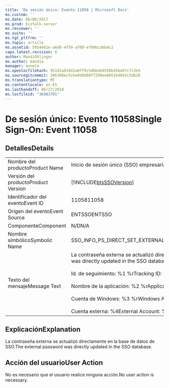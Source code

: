```yaml
---
title: 'De sesión único: Evento 11058 | Microsoft Docs'
ms.custom: ''
ms.date: 06/08/2017
ms.prod: biztalk-server
ms.reviewer: ''
ms.suite: ''
ms.tgt_pltfrm: ''
ms.topic: article
ms.assetid: 5954e61e-a6d6-4759-af08-ef80bcabb4c2
caps.latest.revision: 6
author: MandiOhlinger
ms.author: mandia
manager: anneta
ms.openlocfilehash: 95182a83442a8ff9c5dbbde8550b45bdd7cfc3e5
ms.sourcegitcommit: 266308ec5c6a9d8d80ff298ee6051b4843c5d626
ms.translationtype: MT
ms.contentlocale: es-ES
ms.lasthandoff: 06/27/2018
ms.locfileid: "36983701"
---
```

# <a name="single-sign-on-event-11058"></a><span data-ttu-id="aec17-102">De sesión único: Evento 11058</span><span class="sxs-lookup"><span data-stu-id="aec17-102">Single Sign-On: Event 11058</span></span>
## <a name="details"></a><span data-ttu-id="aec17-103">Detalles</span><span class="sxs-lookup"><span data-stu-id="aec17-103">Details</span></span>  
  
|                 |                                                                                                                                                                                                       |
|-----------------|-------------------------------------------------------------------------------------------------------------------------------------------------------------------------------------------------------|
|  <span data-ttu-id="aec17-104">Nombre del producto</span><span class="sxs-lookup"><span data-stu-id="aec17-104">Product Name</span></span>   |                                                                                       <span data-ttu-id="aec17-105">Inicio de sesión único (SSO) empresarial</span><span class="sxs-lookup"><span data-stu-id="aec17-105">Enterprise Single Sign-On</span></span>                                                                                       |
| <span data-ttu-id="aec17-106">Versión del producto</span><span class="sxs-lookup"><span data-stu-id="aec17-106">Product Version</span></span> |                                                                      [!INCLUDE[btsSSOVersion](../includes/btsssoversion-md.md)]                                                                       |
|    <span data-ttu-id="aec17-107">Identificador del evento</span><span class="sxs-lookup"><span data-stu-id="aec17-107">Event ID</span></span>     |                                                                                                 <span data-ttu-id="aec17-108">11058</span><span class="sxs-lookup"><span data-stu-id="aec17-108">11058</span></span>                                                                                                 |
|  <span data-ttu-id="aec17-109">Origen del evento</span><span class="sxs-lookup"><span data-stu-id="aec17-109">Event Source</span></span>   |                                                                                                <span data-ttu-id="aec17-110">ENTSSO</span><span class="sxs-lookup"><span data-stu-id="aec17-110">ENTSSO</span></span>                                                                                                 |
|    <span data-ttu-id="aec17-111">Componente</span><span class="sxs-lookup"><span data-stu-id="aec17-111">Component</span></span>    |                                                                                                  <span data-ttu-id="aec17-112">N/D</span><span class="sxs-lookup"><span data-stu-id="aec17-112">N/A</span></span>                                                                                                  |
|  <span data-ttu-id="aec17-113">Nombre simbólico</span><span class="sxs-lookup"><span data-stu-id="aec17-113">Symbolic Name</span></span>  |                                                                               <span data-ttu-id="aec17-114">SSO_INFO_PS_DIRECT_SET_EXTERNAL_PASSWORD</span><span class="sxs-lookup"><span data-stu-id="aec17-114">SSO_INFO_PS_DIRECT_SET_EXTERNAL_PASSWORD</span></span>                                                                                |
|  <span data-ttu-id="aec17-115">Texto del mensaje</span><span class="sxs-lookup"><span data-stu-id="aec17-115">Message Text</span></span>   | <span data-ttu-id="aec17-116">La contraseña externa se actualizó directamente en la base de datos de SSO.%r</span><span class="sxs-lookup"><span data-stu-id="aec17-116">The external password was directly updated in the SSO database.%r</span></span><br /><br /> <span data-ttu-id="aec17-117">Id. de seguimiento: %1 %r</span><span class="sxs-lookup"><span data-stu-id="aec17-117">Tracking ID: %1%r</span></span><br /><br /> <span data-ttu-id="aec17-118">Nombre de la aplicación: %2 %r</span><span class="sxs-lookup"><span data-stu-id="aec17-118">Application Name: %2%r</span></span><br /><br /> <span data-ttu-id="aec17-119">Cuenta de Windows: %3 %r</span><span class="sxs-lookup"><span data-stu-id="aec17-119">Windows Account: %3%r</span></span><br /><br /> <span data-ttu-id="aec17-120">Cuenta externa: %4</span><span class="sxs-lookup"><span data-stu-id="aec17-120">External Account: %4</span></span> |
  
## <a name="explanation"></a><span data-ttu-id="aec17-121">Explicación</span><span class="sxs-lookup"><span data-stu-id="aec17-121">Explanation</span></span>  
 <span data-ttu-id="aec17-122">La contraseña externa se actualizó directamente en la base de datos de SSO.</span><span class="sxs-lookup"><span data-stu-id="aec17-122">The external password was directly updated in the SSO database.</span></span>  
  
## <a name="user-action"></a><span data-ttu-id="aec17-123">Acción del usuario</span><span class="sxs-lookup"><span data-stu-id="aec17-123">User Action</span></span>  
 <span data-ttu-id="aec17-124">No es necesario que el usuario realice ninguna acción.</span><span class="sxs-lookup"><span data-stu-id="aec17-124">No user action is necessary.</span></span>